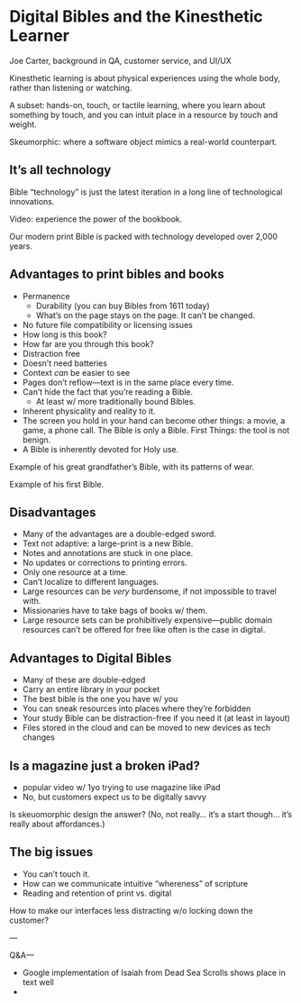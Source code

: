 # Digital Bibles and the Kinesthetic Learner

Joe Carter, background in QA, customer service, and UI/UX

Kinesthetic learning is about physical experiences using the whole body, rather than listening or watching.

A subset: hands-on, touch, or tactile learning, where you learn about something by touch, and you can intuit place in a resource by touch and weight.

Skeumorphic: where a software object mimics a real-world counterpart.

## It’s all technology

Bible “technology” is just the latest iteration in a long line of technological innovations.

Video: experience the power of the bookbook.

Our modern print Bible is packed with technology developed over 2,000 years.

## Advantages to print bibles and books

- Permanence
  - Durability (you can buy Bibles from 1611 today)
  - What’s on the page stays on the page. It can’t be changed.
- No future file compatibility or licensing issues
- How long is this book?
- How far are you through this book?
- Distraction free
- Doesn’t need batteries
- Context *can* be easier to see
- Pages don’t reflow—text is in the same place every time.
- Can’t hide the fact that you’re reading a Bible.
  - At least w/ more traditionally bound Bibles.
- Inherent physicality and reality to it.
- The screen you hold in your hand can become other things: a movie, a game, a phone call. The Bible is only a Bible. First Things: the tool is not benign.
- A Bible is inherently devoted for Holy use.

Example of his great grandfather’s Bible, with its patterns of wear.

Example of his first Bible.

## Disadvantages

- Many of the advantages are a double-edged sword.
- Text not adaptive: a large-print is a new Bible.
- Notes and annotations are stuck in one place.
- No updates or corrections to printing errors.
- Only one resource at a time.
- Can’t localize to different languages.
- Large resources can be *very* burdensome, if not impossible to travel with.
- Missionaries have to take bags of books w/ them.
- Large resource sets can be prohibitively expensive—public domain resources can’t be offered for free like often is the case in digital.

## Advantages to Digital Bibles

- Many of these are double-edged
- Carry an entire library in your pocket
- The best bible is the one you have w/ you
- You can sneak resources into places where they’re forbidden
- Your study Bible can be distraction-free if you need it (at least in layout)
- Files stored in the cloud and can be moved to new devices as tech changes

## Is a magazine just a broken iPad?

- popular video w/ 1yo trying to use magazine like iPad
- No, but customers expect us to be digitally savvy

Is skeuomorphic design the answer? (No, not really… it’s a start though… it’s really about affordances.)

## The big issues

- You can’t touch it.
- How can we communicate intuitive “whereness” of scripture
- Reading and retention of print vs. digital

How to make our interfaces less distracting w/o locking down the customer?

—

Q&A—

- Google implementation of Isaiah from Dead Sea Scrolls shows place in text well
- 

